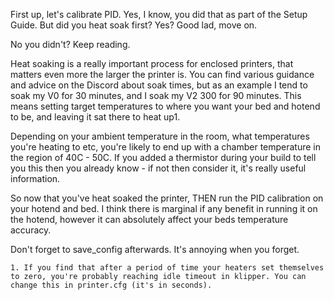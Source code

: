 First up, let's calibrate PID. Yes, I know, you did that as part of the Setup Guide. But did you heat soak first? Yes? Good lad, move on. 

No you didn't? Keep reading.

Heat soaking is a really important process for enclosed printers, that matters even more the larger the printer is. You can find various guidance and advice on the Discord about soak times, but as an example I tend to soak my V0 for 30 minutes, and I soak my V2 300 for 90 minutes. This means setting target temperatures to where you want your bed and hotend to be, and leaving it sat there to heat up1.

Depending on your ambient temperature in the room, what temperatures you're heating to etc, you're likely to end up with a chamber temperature in the region of 40C - 50C. If you added a thermistor during your build to tell you this then you already know - if not then consider it, it's really useful information.

So now that you've heat soaked the printer, THEN run the PID calibration on your hotend and bed. I think there is marginal if any benefit in running it on the hotend, however it can absolutely affect your beds temperature accuracy.

Don't forget to save_config afterwards. It's annoying when you forget.




	1. If you find that after a period of time your heaters set themselves to zero, you're probably reaching idle timeout in klipper. You can change this in printer.cfg (it's in seconds).
